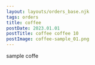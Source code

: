```yaml
---
layout: layouts/orders_base.njk
tags: orders
title: coffee
postDate: 2023.01.01
postTitle: coffee coffee 10
postImage: coffee-sample_01.png
---
```


sample coffe
